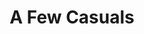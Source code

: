 ---
ee_id: '2215'
site: '1'
type: '2'
long_id: 2012-022 A Few Casuals
url: 2012-022-a-few-casuals
year: '2012'
medium: Pink Ugg® footware, 99.9% pure lead ingots
commission:
add_credit:
dims:
pitch: "<p>​Uggs with a lead ignot in them</p>"
ps:
live_url:
related: "[120] 2011-114 A Few Casuals - 2011-114-a-few-casuals"
title: A Few Casuals
youtube:
imgs: "{filedir_1}a-few-casuals-2012-022-full-1-skur2-database-ESJ.jpg"
subheading:
year2: '2012'
download:
add_credits:
related_code:
! '':
layout: things-i-made
---